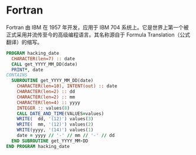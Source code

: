 # Fortran

Fortran 由 IBM 在 1957 年开发，应用于 IBM 704 系统上。它是世界上第一个被正式采用并流传至今的高级编程语言。其名称源自于 Formula Translation（公式翻译）的缩写。

```fortran
PROGRAM hacking_date
  CHARACTER(len=7) :: date
  CALL get_YYYY_MM_DD(date)
  PRINT*, date
CONTAINS
  SUBROUTINE get_YYYY_MM_DD(date)
    CHARACTER(len=10), INTENT(out) :: date
    CHARACTER(len=2) :: dd
    CHARACTER(len=2) :: mm
    CHARACTER(len=4) :: yyyy
    INTEGER :: values(8)
    CALL DATE_AND_TIME(VALUES=values)
    WRITE(  dd, '(12)') values(3)
    WRITE(  mm, '(12)') values(2)
    WRITE(yyyy, '(14)') values(1)
    date = yyyy // '-' // mm // '-' // dd
  END SUBROUTINE get_YYYY_MM-DD
END PROGRAM hacking_date
```
